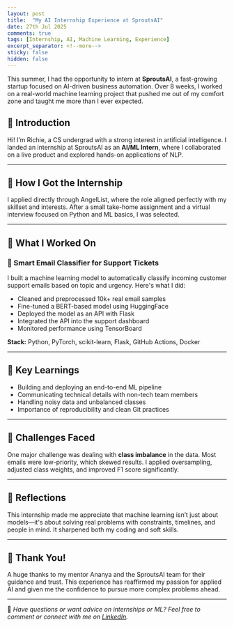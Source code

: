 ```yaml
---
layout: post
title:  "My AI Internship Experience at SproutsAI"
date: 27th Jul 2025
comments: true
tags: [Internship, AI, Machine Learning, Experience]
excerpt_separator: <!--more-->
sticky: false
hidden: false
---
```


This summer, I had the opportunity to intern at **SproutsAI**, a fast-growing startup focused on AI-driven business automation. Over 8 weeks, I worked on a real-world machine learning project that pushed me out of my comfort zone and taught me more than I ever expected.  
<!--more-->

## 👋 Introduction

Hi! I’m Richie, a CS undergrad with a strong interest in artificial intelligence. I landed an internship at SproutsAI as an **AI/ML Intern**, where I collaborated on a live product and explored hands-on applications of NLP.

---

## 🎯 How I Got the Internship

I applied directly through AngelList, where the role aligned perfectly with my skillset and interests. After a small take-home assignment and a virtual interview focused on Python and ML basics, I was selected.

---

## 💼 What I Worked On

### 📨 Smart Email Classifier for Support Tickets

I built a machine learning model to automatically classify incoming customer support emails based on topic and urgency. Here's what I did:

- Cleaned and preprocessed 10k+ real email samples  
- Fine-tuned a BERT-based model using HuggingFace  
- Deployed the model as an API with Flask  
- Integrated the API into the support dashboard  
- Monitored performance using TensorBoard

**Stack:** Python, PyTorch, scikit-learn, Flask, GitHub Actions, Docker

---

## 🧠 Key Learnings

- Building and deploying an end-to-end ML pipeline  
- Communicating technical details with non-tech team members  
- Handling noisy data and unbalanced classes  
- Importance of reproducibility and clean Git practices

---

## 🧩 Challenges Faced

One major challenge was dealing with **class imbalance** in the data. Most emails were low-priority, which skewed results. I applied oversampling, adjusted class weights, and improved F1 score significantly.

---

## 🌱 Reflections

This internship made me appreciate that machine learning isn’t just about models—it's about solving real problems with constraints, timelines, and people in mind. It sharpened both my coding and soft skills.

---

## 🙏 Thank You!

A huge thanks to my mentor Ananya and the SproutsAI team for their guidance and trust. This experience has reaffirmed my passion for applied AI and given me the confidence to pursue more complex problems ahead.

---

💬 *Have questions or want advice on internships or ML? Feel free to comment or connect with me on [LinkedIn](https://linkedin.com/in/example-richie).*
